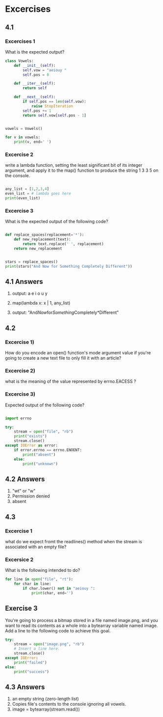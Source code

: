 # Excercises


## 4.1
### Excercises 1

What is the expected output?

```python
class Vowels:
    def __init__(self):
        self.vow = "aeiouy "  
        self.pos = 0

    def __iter__(self):
        return self

    def __next__(self):
        if self.pos == len(self.vow):
            raise StopIteration
        self.pos += 1
        return self.vow[self.pos - 1]


vowels = Vowels()

for v in vowels:
    print(v, end=' ')

```

### Excercise 2

write a lambda function, setting the least significant bit of its integer argument, and apply it to the map() function to produce the string 1 3 3 5 on the console.

```python

any_list = [1,2,3,4]
even_list = # lambda goes here
print(even_list)

```

### Excercise 3

What is the expected output of the following code?

```python

def replace_spaces(replacement='*'):
    def new_replacement(text):
        return text.replace(' ', replacement)
    return new_replacement


stars = replace_spaces()
print(stars("And Now for Something Completely Different"))

```

## 4.1 Answers

1) output: a e i o u y

2) map(lambda x: x | 1, any_list)

3) output: "And*Now*for*Something*Completely*Different"

## 4.2

### Excercise 1)

How do you encode an open() function's mode argument value if you're going to create a new text file to only fill it with an article?

### Excercise 2)

what is the meaning of the value represented by errno.EACESS ?

### Excercise 3)

Expected output of the following code?

```python

import errno

try:
    stream = open("file", "rb")
    print("exists")
    stream.close()
except IOError as error:
    if error.errno == errno.ENOENT:
        print("absent")
    else:
        print("unknown")


```

## 4.2 Answers

1) "wt" or "w"
2) Permission denied
3) absent



## 4.3

### Excercise 1

what do we expect fromt the readlines() method when the stream is associated with an empty file?

### Excersice 2

What is the following intended to do?

```python
for line in open("file", "rt"):
    for char in line:
        if char.lower() not in "aeiouy ":
            print(char, end='')
```



## Exercise 3

You're going to process a bitmap stored in a file named image.png, and you want to read its contents as a whole into a bytearray variable named image. Add a line to the following code to achieve this goal.

```python
try:
    stream = open("image.png", "rb")
    # Insert a line here.
    stream.close()
except IOError:
    print("failed")
else:
    print("success")
```

## 4.3 Answers

1) an empty string (zero-length list)
2) Copies file's contents to the console ignoring all vowels.
3) image = bytearray(stream.read())